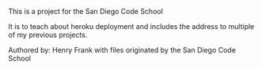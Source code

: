 This is a project for the San Diego Code School

It is to teach about heroku deployment and includes the address to multiple of my previous projects. 

Authored by: Henry Frank with files originated by the San Diego Code School 